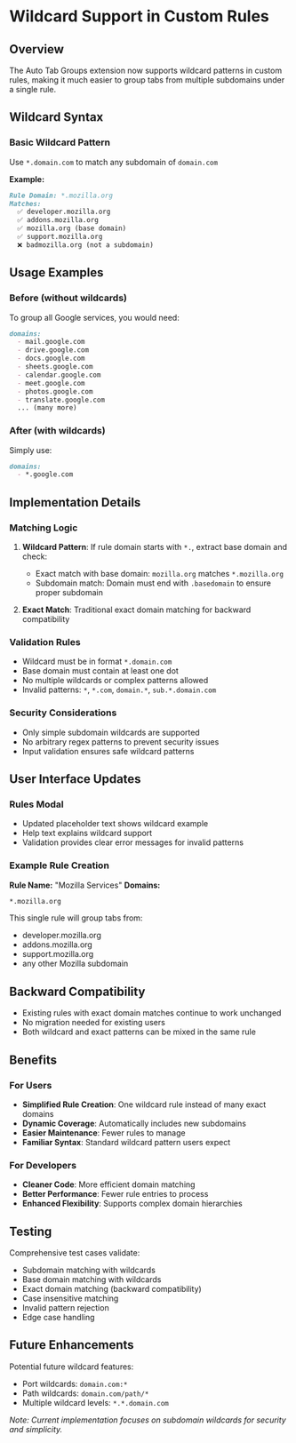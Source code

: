 # Wildcard Support in Custom Rules

## Overview

The Auto Tab Groups extension now supports wildcard patterns in custom rules, making it much easier to group tabs from multiple subdomains under a single rule.

## Wildcard Syntax

### Basic Wildcard Pattern

Use `*.domain.com` to match any subdomain of `domain.com`

**Example:**

```md
Rule Domain: *.mozilla.org
Matches:
  ✅ developer.mozilla.org
  ✅ addons.mozilla.org  
  ✅ mozilla.org (base domain)
  ✅ support.mozilla.org
  ❌ badmozilla.org (not a subdomain)
```

## Usage Examples

### Before (without wildcards)

To group all Google services, you would need:

```md
domains:
  - mail.google.com
  - drive.google.com
  - docs.google.com
  - sheets.google.com
  - calendar.google.com
  - meet.google.com
  - photos.google.com
  - translate.google.com
  ... (many more)
```

### After (with wildcards)

Simply use:

```md
domains:
  - *.google.com
```

## Implementation Details

### Matching Logic

1. **Wildcard Pattern**: If rule domain starts with `*.`, extract base domain and check:
   - Exact match with base domain: `mozilla.org` matches `*.mozilla.org`
   - Subdomain match: Domain must end with `.basedomain` to ensure proper subdomain

2. **Exact Match**: Traditional exact domain matching for backward compatibility

### Validation Rules

- Wildcard must be in format `*.domain.com`
- Base domain must contain at least one dot
- No multiple wildcards or complex patterns allowed
- Invalid patterns: `*`, `*.com`, `domain.*`, `sub.*.domain.com`

### Security Considerations

- Only simple subdomain wildcards are supported
- No arbitrary regex patterns to prevent security issues
- Input validation ensures safe wildcard patterns

## User Interface Updates

### Rules Modal

- Updated placeholder text shows wildcard example
- Help text explains wildcard support
- Validation provides clear error messages for invalid patterns

### Example Rule Creation

**Rule Name:** "Mozilla Services"
**Domains:**

```md
*.mozilla.org
```

This single rule will group tabs from:

- developer.mozilla.org
- addons.mozilla.org
- support.mozilla.org
- any other Mozilla subdomain

## Backward Compatibility

- Existing rules with exact domain matches continue to work unchanged
- No migration needed for existing users
- Both wildcard and exact patterns can be mixed in the same rule

## Benefits

### For Users

- **Simplified Rule Creation**: One wildcard rule instead of many exact domains
- **Dynamic Coverage**: Automatically includes new subdomains
- **Easier Maintenance**: Fewer rules to manage
- **Familiar Syntax**: Standard wildcard pattern users expect

### For Developers

- **Cleaner Code**: More efficient domain matching
- **Better Performance**: Fewer rule entries to process
- **Enhanced Flexibility**: Supports complex domain hierarchies

## Testing

Comprehensive test cases validate:

- Subdomain matching with wildcards
- Base domain matching with wildcards
- Exact domain matching (backward compatibility)
- Case insensitive matching
- Invalid pattern rejection
- Edge case handling

## Future Enhancements

Potential future wildcard features:

- Port wildcards: `domain.com:*`
- Path wildcards: `domain.com/path/*`
- Multiple wildcard levels: `*.*.domain.com`

*Note: Current implementation focuses on subdomain wildcards for security and simplicity.*
